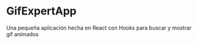 # GifExpertApp

Una pequeña aplicación hecha en React con Hooks para buscar y mostrar gif animados

